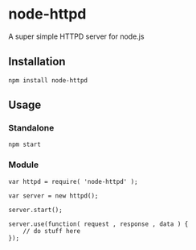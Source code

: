 node-httpd
==========

A super simple HTTPD server for node.js

Installation
-----

	npm install node-httpd

Usage
-----

### Standalone

    npm start

### Module

    var httpd = require( 'node-httpd' );

    var server = new httpd();

	server.start();

	server.use(function( request , response , data ) {
		// do stuff here
	});